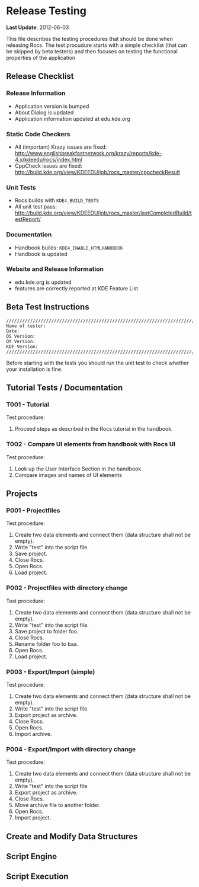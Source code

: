# Release Testing

**Last Update**: 2012-06-03

This file describes the testing procedures that should be done when releasing 
Rocs. The test procudure starts with a simple checklist (that can be skipped
by beta testers) and then focuses on testing the functional properties
of the application

## Release Checklist

### Release Information

* Application version is bumped
* About Dialog is updated
* Application information updated at edu.kde.org

### Static Code Checkers

* All (important) Krazy issues are fixed:
  http://www.englishbreakfastnetwork.org/krazy/reports/kde-4.x/kdeedu/rocs/index.html
* CppCheck issues are fixed:
  http://build.kde.org/view/KDEEDU/job/rocs_master/cppcheckResult

### Unit Tests

* Rocs builds with `KDE4_BUILD_TESTS`
* All unit test pass:
  http://build.kde.org/view/KDEEDU/job/rocs_master/lastCompletedBuild/testReport/

### Documentation

* Handbook builds: `KDE4_ENABLE_HTMLHANDBOOK`
* Handbook is updated

### Website and Release Information

* edu.kde.org is updated
* features are correctly reported at KDE Feature List

## Beta Test Instructions

```
///////////////////////////////////////////////////////////////////////////////
Name of tester:
Date:
OS Version:
Qt Version:
KDE Version:
///////////////////////////////////////////////////////////////////////////////
```

Before starting with the tests you should run the unit test to check whether
your installation is fine.

## Tutorial Tests / Documentation

### T001 - Tutorial

Test procedure:

1. Proceed steps as described in the Rocs tutorial in the handbook.

### T002 - Compare UI elements from handbook with Rocs UI

Test procedure:

1. Look up the User Interface Section in the handbook
2. Compare images and names of UI elements

## Projects

### P001 - Projectfiles

Test procedure:

1. Create two data elements and connect them (data structure shall not be empty).
2. Write "test" into the script file.
3. Save project.
4. Close Rocs.
5. Open Rocs.
6. Load project.

### P002 - Projectfiles with directory change

Test procedure:

1. Create two data elements and connect them (data structure shall not be empty).
2. Write "test" into the script file.
3. Save project to folder foo.
4. Close Rocs.
5. Rename folder foo to baa.
6. Open Rocs.
7. Load project.

### P003 - Export/Import (simple)

Test procedure:

1. Create two data elements and connect them (data structure shall not be empty).
2. Write "test" into the script file.
3. Export project as archive.
4. Close Rocs.
5. Open Rocs.
6. Import archive.

### P004 - Export/Import with directory change

Test procedure:

1. Create two data elements and connect them (data structure shall not be empty).
2. Write "test" into the script file.
3. Export project as archive.
4. Close Rocs.
5. Move archive file to another folder.
6. Open Rocs.
7. Import project.

## Create and Modify Data Structures

## Script Engine

## Script Execution

